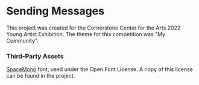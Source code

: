 # Sending Messages

This project was created for the Cornerstone Center for the Arts 2022 Young Artist Exhibition. The theme for this competition was "My Community".

### Third-Party Assets

[SpaceMono](https://fonts.google.com/specimen/Space+Mono) font, used under the Open Font License. A copy of this license can be found in the project.
